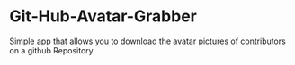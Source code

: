 # Git-Hub-Avatar-Grabber
Simple app that allows you to download the avatar pictures of contributors on a github Repository.

